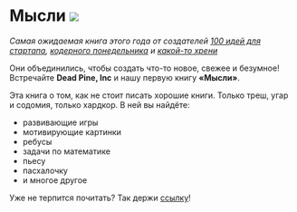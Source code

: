 # Мысли ![](https://travis-ci.org/dead-pine-inc/book-of-the-idea-out.svg?branch=master)

_Cамая ожидаемая книга этого года от создателей [100 идей для стартапа](http://antoniii.github.io), [кодерного понедельника](http://freecx.github.io) и [какой-то хрени](http://citrux.github.io/blog)_

Они объединились, чтобы создать что-то новое, свежее и безумное! Встречайте __Dead Pine, Inc__ и нашу первую книгу __«Мысли»__.

Эта книга о том, как не стоит писать хорошие книги. Только треш, угар и содомия, только хардкор. В ней вы найдёте:

* развивающие игры
* мотивирующие картинки
* ребусы
* задачи по математике
* пьесу
* пасхалочку
* и многое другое

Уже не терпится почитать? Так держи [ссылку](https://github.com/dead-pine-inc/book-of-the-idea-out/releases)!
